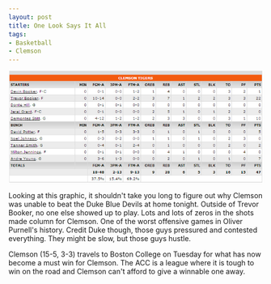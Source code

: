 ```yaml
---
layout: post
title: One Look Says It All
tags:
- Basketball
- Clemson
---
```


![ugly](/img/ugly.jpg)

Looking at this graphic, it shouldn't take you long to figure out why Clemson was unable to beat the Duke Blue Devils at home tonight. Outside of Trevor Booker, no one else showed up to play. Lots and lots of zeros in the shots made column for Clemson. One of the worst offensive games in Oliver Purnell's history. Credit Duke though, those guys pressured and contested everything. They might be slow, but those guys hustle.

Clemson (15-5, 3-3) travels to Boston College on Tuesday for what has now become a must win for Clemson. The ACC is a league where it is tough to win on the road and Clemson can't afford to give a winnable one away.
